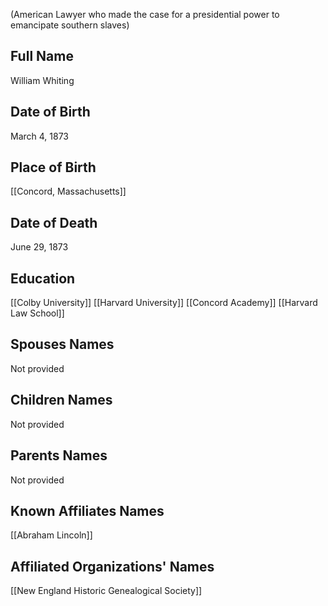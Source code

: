 (American Lawyer who made the case for a presidential power to emancipate southern slaves)

## Full Name
William Whiting

## Date of Birth
March 4, 1873

## Place of Birth
[[Concord, Massachusetts]]

## Date of Death
June 29, 1873

## Education
[[Colby University]]
[[Harvard University]]
[[Concord Academy]]
[[Harvard Law School]]

## Spouses Names
Not provided

## Children Names
Not provided

## Parents Names
Not provided

## Known Affiliates Names
[[Abraham Lincoln]]

## Affiliated Organizations' Names
[[New England Historic Genealogical Society]]


